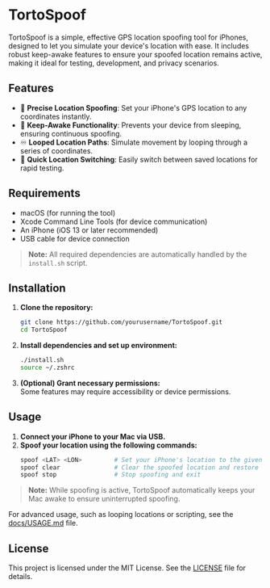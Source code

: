 
# TortoSpoof

TortoSpoof is a simple, effective GPS location spoofing tool for iPhones, designed to let you simulate your device's location with ease. It includes robust keep-awake features to ensure your spoofed location remains active, making it ideal for testing, development, and privacy scenarios.

## Features

- 📍 **Precise Location Spoofing**: Set your iPhone's GPS location to any coordinates instantly.
- 🛑 **Keep-Awake Functionality**: Prevents your device from sleeping, ensuring continuous spoofing.
- ♾ **Looped Location Paths**: Simulate movement by looping through a series of coordinates.
- 🔄 **Quick Location Switching**: Easily switch between saved locations for rapid testing.

## Requirements

- macOS (for running the tool)
- Xcode Command Line Tools (for device communication)
- An iPhone (iOS 13 or later recommended)
- USB cable for device connection

> **Note:** All required dependencies are automatically handled by the `install.sh` script.

## Installation

1. **Clone the repository:**
   ```bash
   git clone https://github.com/yourusername/TortoSpoof.git
   cd TortoSpoof
   ```
2. **Install dependencies and set up environment:**
   ```bash
   ./install.sh
   source ~/.zshrc
   ```
3. **(Optional) Grant necessary permissions:**  
   Some features may require accessibility or device permissions.

## Usage

1. **Connect your iPhone to your Mac via USB.**
2. **Spoof your location using the following commands:**
   ```bash
   spoof <LAT> <LON>         # Set your iPhone's location to the given latitude and longitude
   spoof clear               # Clear the spoofed location and restore real GPS
   spoof stop                # Stop spoofing and exit
   ```

> **Note:** While spoofing is active, TortoSpoof automatically keeps your Mac awake to ensure uninterrupted spoofing.

For advanced usage, such as looping locations or scripting, see the [docs/USAGE.md](docs/USAGE.md) file.

## License

This project is licensed under the MIT License. See the [LICENSE](LICENSE) file for details.
